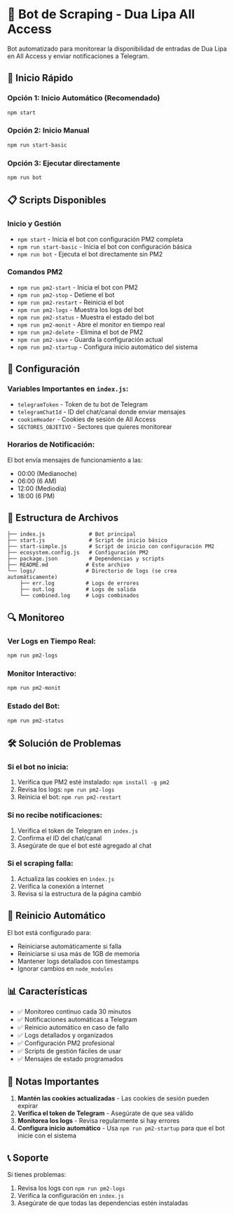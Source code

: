 # 🤖 Bot de Scraping - Dua Lipa All Access

Bot automatizado para monitorear la disponibilidad de entradas de Dua Lipa en All Access y enviar notificaciones a Telegram.

## 🚀 Inicio Rápido

### Opción 1: Inicio Automático (Recomendado)
```bash
npm start
```

### Opción 2: Inicio Manual
```bash
npm run start-basic
```

### Opción 3: Ejecutar directamente
```bash
npm run bot
```

## 📋 Scripts Disponibles

### Inicio y Gestión
- `npm start` - Inicia el bot con configuración PM2 completa
- `npm run start-basic` - Inicia el bot con configuración básica
- `npm run bot` - Ejecuta el bot directamente sin PM2

### Comandos PM2
- `npm run pm2-start` - Inicia el bot con PM2
- `npm run pm2-stop` - Detiene el bot
- `npm run pm2-restart` - Reinicia el bot
- `npm run pm2-logs` - Muestra los logs del bot
- `npm run pm2-status` - Muestra el estado del bot
- `npm run pm2-monit` - Abre el monitor en tiempo real
- `npm run pm2-delete` - Elimina el bot de PM2
- `npm run pm2-save` - Guarda la configuración actual
- `npm run pm2-startup` - Configura inicio automático del sistema

## 🔧 Configuración

### Variables Importantes en `index.js`:
- `telegramToken` - Token de tu bot de Telegram
- `telegramChatId` - ID del chat/canal donde enviar mensajes
- `cookieHeader` - Cookies de sesión de All Access
- `SECTORES_OBJETIVO` - Sectores que quieres monitorear

### Horarios de Notificación:
El bot envía mensajes de funcionamiento a las:
- 00:00 (Medianoche)
- 06:00 (6 AM)
- 12:00 (Mediodía)
- 18:00 (6 PM)

## 📁 Estructura de Archivos

```
├── index.js              # Bot principal
├── start.js              # Script de inicio básico
├── start-simple.js       # Script de inicio con configuración PM2
├── ecosystem.config.js   # Configuración PM2
├── package.json          # Dependencias y scripts
├── README.md            # Este archivo
└── logs/                # Directorio de logs (se crea automáticamente)
    ├── err.log          # Logs de errores
    ├── out.log          # Logs de salida
    └── combined.log     # Logs combinados
```

## 🔍 Monitoreo

### Ver Logs en Tiempo Real:
```bash
npm run pm2-logs
```

### Monitor Interactivo:
```bash
npm run pm2-monit
```

### Estado del Bot:
```bash
npm run pm2-status
```

## 🛠️ Solución de Problemas

### Si el bot no inicia:
1. Verifica que PM2 esté instalado: `npm install -g pm2`
2. Revisa los logs: `npm run pm2-logs`
3. Reinicia el bot: `npm run pm2-restart`

### Si no recibe notificaciones:
1. Verifica el token de Telegram en `index.js`
2. Confirma el ID del chat/canal
3. Asegúrate de que el bot esté agregado al chat

### Si el scraping falla:
1. Actualiza las cookies en `index.js`
2. Verifica la conexión a internet
3. Revisa si la estructura de la página cambió

## 🔄 Reinicio Automático

El bot está configurado para:
- Reiniciarse automáticamente si falla
- Reiniciarse si usa más de 1GB de memoria
- Mantener logs detallados con timestamps
- Ignorar cambios en `node_modules`

## 📊 Características

- ✅ Monitoreo continuo cada 30 minutos
- ✅ Notificaciones automáticas a Telegram
- ✅ Reinicio automático en caso de fallo
- ✅ Logs detallados y organizados
- ✅ Configuración PM2 profesional
- ✅ Scripts de gestión fáciles de usar
- ✅ Mensajes de estado programados

## 🚨 Notas Importantes

1. **Mantén las cookies actualizadas** - Las cookies de sesión pueden expirar
2. **Verifica el token de Telegram** - Asegúrate de que sea válido
3. **Monitorea los logs** - Revisa regularmente si hay errores
4. **Configura inicio automático** - Usa `npm run pm2-startup` para que el bot inicie con el sistema

## 📞 Soporte

Si tienes problemas:
1. Revisa los logs con `npm run pm2-logs`
2. Verifica la configuración en `index.js`
3. Asegúrate de que todas las dependencias estén instaladas 